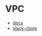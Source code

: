 # VPC

- [docs](https://docs.aws.amazon.com/ja_jp/AWSCloudFormation/latest/UserGuide/aws-resource-ec2-vpc.html)
- [slack-clone](https://github.com/suimenkathemove/slack-clone/blob/main/infrastructure/cloud_formation/network.yml)
